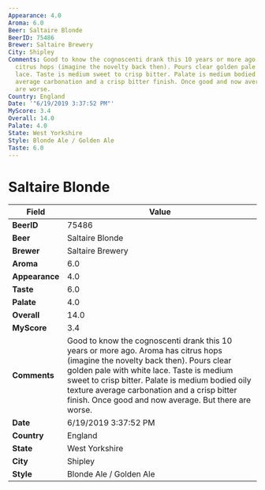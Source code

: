 ```yaml
---
Appearance: 4.0
Aroma: 6.0
Beer: Saltaire Blonde
BeerID: 75486
Brewer: Saltaire Brewery
City: Shipley
Comments: Good to know the cognoscenti drank this 10 years or more ago. Aroma has
  citrus hops (imagine the novelty back then). Pours clear golden pale with white
  lace. Taste is medium sweet to crisp bitter. Palate is medium bodied oily texture
  average carbonation and a crisp bitter finish. Once good and now average. But there
  are worse.
Country: England
Date: '"6/19/2019 3:37:52 PM"'
MyScore: 3.4
Overall: 14.0
Palate: 4.0
State: West Yorkshire
Style: Blonde Ale / Golden Ale
Taste: 6.0
---
```


# Saltaire Blonde

| Field         | Value |
|---------------|-------|
| **BeerID** | 75486 |
| **Beer** | Saltaire Blonde |
| **Brewer** | Saltaire Brewery |
| **Aroma** | 6.0 |
| **Appearance** | 4.0 |
| **Taste** | 6.0 |
| **Palate** | 4.0 |
| **Overall** | 14.0 |
| **MyScore** | 3.4 |
| **Comments** | Good to know the cognoscenti drank this 10 years or more ago. Aroma has citrus hops (imagine the novelty back then). Pours clear golden pale with white lace. Taste is medium sweet to crisp bitter. Palate is medium bodied oily texture average carbonation and a crisp bitter finish. Once good and now average. But there are worse. |
| **Date** | 6/19/2019 3:37:52 PM |
| **Country** | England |
| **State** | West Yorkshire |
| **City** | Shipley |
| **Style** | Blonde Ale / Golden Ale |
